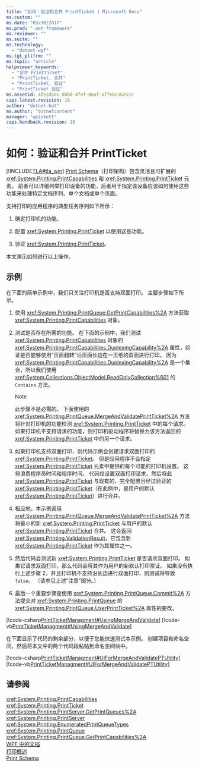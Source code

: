 ```yaml
---
title: "如何：验证和合并 PrintTicket | Microsoft Docs"
ms.custom: ""
ms.date: "03/30/2017"
ms.prod: ".net-framework"
ms.reviewer: ""
ms.suite: ""
ms.technology: 
  - "dotnet-wpf"
ms.tgt_pltfrm: ""
ms.topic: "article"
helpviewer_keywords: 
  - "合并 PrintTicket"
  - "PrintTicket, 合并"
  - "PrintTicket, 验证"
  - "PrintTicket 验证"
ms.assetid: 4fe2d501-d0b0-4fef-86af-6ffe6c162532
caps.latest.revision: 16
author: "dotnet-bot"
ms.author: "dotnetcontent"
manager: "wpickett"
caps.handback.revision: 16
---
```

# 如何：验证和合并 PrintTicket
[!INCLUDE[TLA#tla_win](../../../../includes/tlasharptla-win-md.md)] [Print Schema](http://go.microsoft.com/fwlink/?LinkId=186397)（打印架构）包含灵活且可扩展的 <xref:System.Printing.PrintCapabilities> 和 <xref:System.Printing.PrintTicket> 元素。  前者可以详细列举打印设备的功能，后者用于指定该设备应该如何使用这些功能来处理特定文档序列、单个文档或单个页面。  
  
 支持打印的应用程序的典型任务序列如下所示：  
  
1.  确定打印机的功能。  
  
2.  配置 <xref:System.Printing.PrintTicket> 以使用这些功能。  
  
3.  验证 <xref:System.Printing.PrintTicket>。  
  
 本文演示如何进行以上操作。  
  
## 示例  
 在下面的简单示例中，我们只关注打印机是否支持双面打印。  主要步骤如下所示。  
  
1.  使用 <xref:System.Printing.PrintQueue.GetPrintCapabilities%2A> 方法获取 <xref:System.Printing.PrintCapabilities> 对象。  
  
2.  测试是否存在所需的功能。  在下面的示例中，我们测试 <xref:System.Printing.PrintCapabilities> 对象的 <xref:System.Printing.PrintCapabilities.DuplexingCapability%2A> 属性，验证是否能够使用“页面翻转”沿页面长边在一页纸的双面进行打印。  因为 <xref:System.Printing.PrintCapabilities.DuplexingCapability%2A> 是一个集合，所以我们使用 <xref:System.Collections.ObjectModel.ReadOnlyCollection%601> 的 `Contains` 方法。  
  
    > [!NOTE]
    >  此步骤不是必需的。  下面使用的 <xref:System.Printing.PrintQueue.MergeAndValidatePrintTicket%2A> 方法将针对打印机的功能检测 <xref:System.Printing.PrintTicket> 中的每个请求。  如果打印机不支持请求的功能，则打印机驱动程序将替换为该方法返回的 <xref:System.Printing.PrintTicket> 中的另一个请求。  
  
3.  如果打印机支持双面打印，则代码示例会创建请求双面打印的 <xref:System.Printing.PrintTicket>。  但是应用程序不会指定 <xref:System.Printing.PrintTicket> 元素中提供的每个可能的打印机设置。  这将浪费程序员时间和程序时间。  代码仅设置双面打印请求，然后将此 <xref:System.Printing.PrintTicket> 与现有的、完全配置且经过验证的 <xref:System.Printing.PrintTicket>（在此例中，是用户的默认 <xref:System.Printing.PrintTicket>）进行合并。  
  
4.  相应地，本示例调用 <xref:System.Printing.PrintQueue.MergeAndValidatePrintTicket%2A> 方法将最小的新 <xref:System.Printing.PrintTicket> 与用户的默认 <xref:System.Printing.PrintTicket> 合并。  这会返回 <xref:System.Printing.ValidationResult>，它包含新 <xref:System.Printing.PrintTicket> 作为其属性之一。  
  
5.  然后代码会测试新 <xref:System.Printing.PrintTicket> 是否请求双面打印。  如果它请求双面打印，那么代码会将其作为用户的新默认打印票证。  如果没有执行上述步骤 2，并且打印机不支持沿长边进行双面打印，则测试将导致 `false`。  （请参见上述“注意”部分。）  
  
6.  最后一个重要步骤是使用 <xref:System.Printing.PrintQueue.Commit%2A> 方法提交对 <xref:System.Printing.PrintQueue> 的 <xref:System.Printing.PrintQueue.UserPrintTicket%2A> 属性的更改。  
  
 [!code-csharp[PrintTicketManagment#UsingMergeAndValidate](../../../../samples/snippets/csharp/VS_Snippets_Wpf/PrintTicketManagment/CSharp/printticket.cs#usingmergeandvalidate)]
 [!code-vb[PrintTicketManagment#UsingMergeAndValidate](../../../../samples/snippets/visualbasic/VS_Snippets_Wpf/PrintTicketManagment/visualbasic/printticket.vb#usingmergeandvalidate)]  
  
 在下面显示了代码的剩余部分，以便于您能快速测试本示例。  创建项目和命名空间，然后将本文中的两个代码段粘贴到命名空间块中。  
  
 [!code-csharp[PrintTicketManagment#UIForMergeAndValidatePTUtility](../../../../samples/snippets/csharp/VS_Snippets_Wpf/PrintTicketManagment/CSharp/printticket.cs#uiformergeandvalidateptutility)]
 [!code-vb[PrintTicketManagment#UIForMergeAndValidatePTUtility](../../../../samples/snippets/visualbasic/VS_Snippets_Wpf/PrintTicketManagment/visualbasic/printticket.vb#uiformergeandvalidateptutility)]  
  
## 请参阅  
 <xref:System.Printing.PrintCapabilities>   
 <xref:System.Printing.PrintTicket>   
 <xref:System.Printing.PrintServer.GetPrintQueues%2A>   
 <xref:System.Printing.PrintServer>   
 <xref:System.Printing.EnumeratedPrintQueueTypes>   
 <xref:System.Printing.PrintQueue>   
 <xref:System.Printing.PrintQueue.GetPrintCapabilities%2A>   
 [WPF 中的文档](../../../../docs/framework/wpf/advanced/documents-in-wpf.md)   
 [打印概述](../../../../docs/framework/wpf/advanced/printing-overview.md)   
 [Print Schema](http://go.microsoft.com/fwlink/?LinkId=186397)